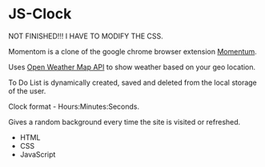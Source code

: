 # JS-Clock

NOT FINISHED!!! I HAVE TO MODIFY THE CSS.

Momentom is a clone of the google chrome browser extension [Momentum](https://chrome.google.com/webstore/detail/momentum/laookkfknpbbblfpciffpaejjkokdgca?hl=en).

Uses [Open Weather Map API](openweathermap.org/api) to show weather based on your geo location.

To Do List is dynamically created, saved and deleted from the local storage of the user.

Clock format - Hours:Minutes:Seconds.

Gives a random background every time the site is visited or refreshed.

- HTML
- CSS
- JavaScript
